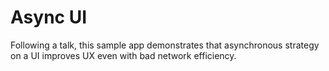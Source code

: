 Async UI
=======

Following a talk, this sample app demonstrates that asynchronous strategy on a UI improves UX even with bad network efficiency.